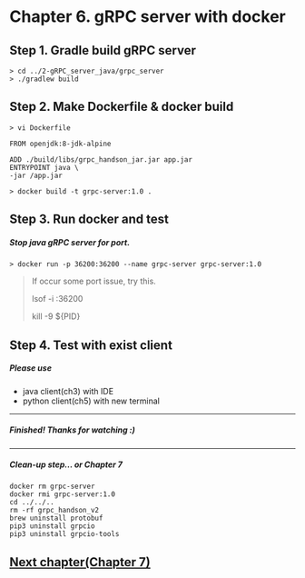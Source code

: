 # Chapter 6. gRPC server with docker

## Step 1. Gradle build gRPC server
```
> cd ../2-gRPC_server_java/grpc_server
> ./gradlew build
```

## Step 2. Make Dockerfile & docker build
```
> vi Dockerfile
```

```
FROM openjdk:8-jdk-alpine

ADD ./build/libs/grpc_handson_jar.jar app.jar
ENTRYPOINT java \
-jar /app.jar
```

```
> docker build -t grpc-server:1.0 .
```

## Step 3. Run docker and test
##### Stop java gRPC server for port.
```
> docker run -p 36200:36200 --name grpc-server grpc-server:1.0
```

> If occur some port issue, try this.
>
> lsof -i :36200
>
> kill -9 ${PID}

## Step 4. Test with exist client

##### Please use
- java client(ch3) with IDE
- python client(ch5) with new terminal

---
##### Finished! Thanks for watching :)

---
##### Clean-up step... or Chapter 7
```
docker rm grpc-server
docker rmi grpc-server:1.0
cd ../../..
rm -rf grpc_handson_v2
brew uninstall protobuf
pip3 uninstall grpcio
pip3 uninstall grpcio-tools
```
## [Next chapter(Chapter 7)](https://git.mzcgroup.net/dabins/grpc_handson_v2/-/blob/master/7-gRPC_stream_server/Chapter7.md)
